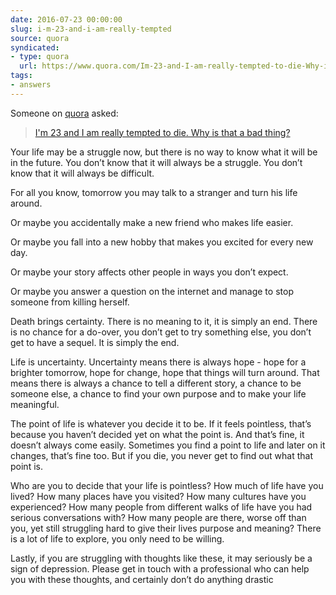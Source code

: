 ```yaml
---
date: 2016-07-23 00:00:00
slug: i-m-23-and-i-am-really-tempted
source: quora
syndicated:
- type: quora
  url: https://www.quora.com/Im-23-and-I-am-really-tempted-to-die-Why-is-that-a-bad-thing/answer/Roy-Tang
tags:
- answers
---
```


Someone on [quora](https://quora.com) asked:

> [I'm 23 and I am really tempted to die. Why is that a bad thing?](https://www.quora.com/Im-23-and-I-am-really-tempted-to-die-Why-is-that-a-bad-thing/answer/Roy-Tang)


Your life may be a struggle now, but there is no way to know what it will be in the future. You don’t know that it will always be a struggle. You don’t know that it will always be difficult.

For all you know, tomorrow you may talk to a stranger and turn his life around.

Or maybe you accidentally make a new friend who makes life easier.

Or maybe you fall into a new hobby that makes you excited for every new day.

Or maybe your story affects other people in ways you don’t expect.

Or maybe you answer a question on the internet and manage to stop someone from killing herself.

Death brings certainty. There is no meaning to it, it is simply an end. There is no chance for a do-over, you don’t get to try something else, you don’t get to have a sequel. It is simply the end.

Life is uncertainty. Uncertainty means there is always hope - hope for a brighter tomorrow, hope for change, hope that things will turn around. That means there is always a chance to tell a different story, a chance to be someone else, a chance to find your own purpose and to make your life meaningful.

The point of life is whatever you decide it to be. If it feels pointless, that’s because you haven’t decided yet on what the point is. And that’s fine, it doesn’t always come easily. Sometimes you find a point to life and later on it changes, that’s fine too. But if you die, you never get to find out what that point is.

Who are you to decide that your life is pointless? How much of life have you lived? How many places have you visited? How many cultures have you experienced? How many people from different walks of life have you had serious conversations with? How many people are there, worse off than you, yet still struggling hard to give their lives purpose and meaning? There is a lot of life to explore, you only need to be willing.

Lastly, if you are struggling with thoughts like these, it may seriously be a sign of depression. Please get in touch with a professional who can help you with these thoughts, and certainly don’t do anything drastic